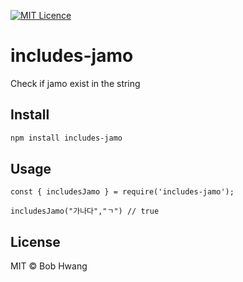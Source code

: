 [![MIT Licence](https://badges.frapsoft.com/os/mit/mit.svg?v=103)](https://opensource.org/licenses/mit-license.php)
# includes-jamo
Check if jamo exist in the string

## Install
```sh
npm install includes-jamo
```

## Usage
```
const { includesJamo } = require('includes-jamo');

includesJamo("가나다","ㄱ") // true
```

## License

MIT © Bob Hwang
